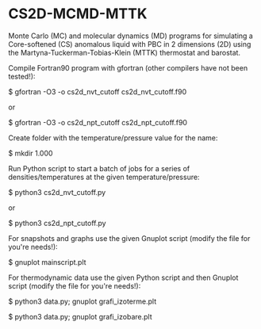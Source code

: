 # CS2D-MCMD-MTTK
Monte Carlo (MC) and molecular dynamics (MD) programs for simulating a Core-softened (CS) anomalous liquid with PBC in 2 dimensions (2D) using the Martyna-Tuckerman-Tobias-Klein (MTTK) thermostat and barostat.

Compile Fortran90 program with gfortran (other compilers have not been tested!):

$ gfortran -O3 -o cs2d_nvt_cutoff cs2d_nvt_cutoff.f90

or

$ gfortran -O3 -o cs2d_npt_cutoff cs2d_npt_cutoff.f90

Create folder with the temperature/pressure value for the name:

$ mkdir 1.000

Run Python script to start a batch of jobs for a series of densities/temperatures at the given temperature/pressure:

$ python3 cs2d_nvt_cutoff.py

or

$ python3 cs2d_npt_cutoff.py

For snapshots and graphs use the given Gnuplot script (modify the file for you're needs!):

$ gnuplot mainscript.plt

For thermodynamic data use the given Python script and then Gnuplot script (modify the file for you're needs!):

$ python3 data.py; gnuplot grafi_izoterme.plt

$ python3 data.py; gnuplot grafi_izobare.plt
